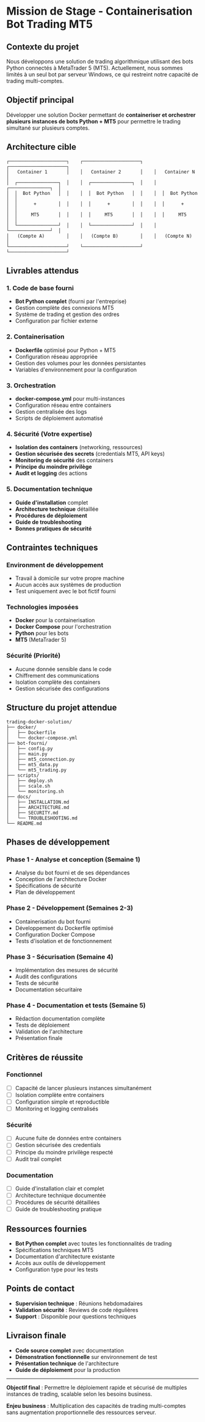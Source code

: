 # Mission de Stage - Containerisation Bot Trading MT5

## Contexte du projet

Nous développons une solution de trading algorithmique utilisant des bots Python connectés à MetaTrader 5 (MT5). Actuellement, nous sommes limités à un seul bot par serveur Windows, ce qui restreint notre capacité de trading multi-comptes.

## Objectif principal

Développer une solution Docker permettant de **containeriser et orchestrer plusieurs instances de bots Python + MT5** pour permettre le trading simultané sur plusieurs comptes.

## Architecture cible

```
┌─────────────────────┐    ┌─────────────────────┐    ┌─────────────────────┐
│   Container 1       │    │   Container 2       │    │   Container N       │
│  ┌───────────────┐  │    │  ┌───────────────┐  │    │  ┌───────────────┐  │
│  │  Bot Python   │  │    │  │  Bot Python   │  │    │  │  Bot Python   │  │
│  │      +        │  │    │  │      +        │  │    │  │      +        │  │
│  │     MT5       │  │    │  │     MT5       │  │    │  │     MT5       │  │
│  └───────────────┘  │    │  └───────────────┘  │    │  └───────────────┘  │
│   (Compte A)        │    │   (Compte B)        │    │   (Compte N)        │
└─────────────────────┘    └─────────────────────┘    └─────────────────────┘
```

## Livrables attendus

### 1. Code de base fourni
- **Bot Python complet** (fourni par l'entreprise)
- Gestion complète des connexions MT5
- Système de trading et gestion des ordres
- Configuration par fichier externe

### 2. Containerisation
- **Dockerfile** optimisé pour Python + MT5
- Configuration réseau appropriée
- Gestion des volumes pour les données persistantes
- Variables d'environnement pour la configuration

### 3. Orchestration
- **docker-compose.yml** pour multi-instances
- Configuration réseau entre containers
- Gestion centralisée des logs
- Scripts de déploiement automatisé

### 4. Sécurité (Votre expertise)
- **Isolation des containers** (networking, ressources)
- **Gestion sécurisée des secrets** (credentials MT5, API keys)
- **Monitoring de sécurité** des containers
- **Principe du moindre privilège**
- **Audit et logging** des actions

### 5. Documentation technique
- **Guide d'installation** complet
- **Architecture technique** détaillée
- **Procédures de déploiement**
- **Guide de troubleshooting**
- **Bonnes pratiques de sécurité**

## Contraintes techniques

### Environment de développement
- Travail à domicile sur votre propre machine
- Aucun accès aux systèmes de production
- Test uniquement avec le bot fictif fourni

### Technologies imposées
- **Docker** pour la containerisation
- **Docker Compose** pour l'orchestration
- **Python** pour les bots
- **MT5** (MetaTrader 5)

### Sécurité (Priorité)
- Aucune donnée sensible dans le code
- Chiffrement des communications
- Isolation complète des containers
- Gestion sécurisée des configurations

## Structure du projet attendue

```
trading-docker-solution/
├── docker/
│   ├── Dockerfile
│   └── docker-compose.yml
├── bot-fourni/
│   ├── config.py
│   ├── main.py
│   ├── mt5_connection.py
│   ├── mt5_data.py
│   └── mt5_trading.py
├── scripts/
│   ├── deploy.sh
│   ├── scale.sh
│   └── monitoring.sh
├── docs/
│   ├── INSTALLATION.md
│   ├── ARCHITECTURE.md
│   ├── SECURITY.md
│   └── TROUBLESHOOTING.md
└── README.md
```

## Phases de développement

### Phase 1 - Analyse et conception (Semaine 1)
- Analyse du bot fourni et de ses dépendances
- Conception de l'architecture Docker
- Spécifications de sécurité
- Plan de développement

### Phase 2 - Développement (Semaines 2-3)
- Containerisation du bot fourni
- Développement du Dockerfile optimisé
- Configuration Docker Compose
- Tests d'isolation et de fonctionnement

### Phase 3 - Sécurisation (Semaine 4)
- Implémentation des mesures de sécurité
- Audit des configurations
- Tests de sécurité
- Documentation sécuritaire

### Phase 4 - Documentation et tests (Semaine 5)
- Rédaction documentation complète
- Tests de déploiement
- Validation de l'architecture
- Présentation finale

## Critères de réussite

### Fonctionnel
- [ ] Capacité de lancer plusieurs instances simultanément
- [ ] Isolation complète entre containers
- [ ] Configuration simple et reproductible
- [ ] Monitoring et logging centralisés

### Sécurité
- [ ] Aucune fuite de données entre containers
- [ ] Gestion sécurisée des credentials
- [ ] Principe du moindre privilège respecté
- [ ] Audit trail complet

### Documentation
- [ ] Guide d'installation clair et complet
- [ ] Architecture technique documentée
- [ ] Procédures de sécurité détaillées
- [ ] Guide de troubleshooting pratique

## Ressources fournies

- **Bot Python complet** avec toutes les fonctionnalités de trading
- Spécifications techniques MT5
- Documentation d'architecture existante
- Accès aux outils de développement
- Configuration type pour les tests

## Points de contact

- **Supervision technique** : Réunions hebdomadaires
- **Validation sécurité** : Reviews de code régulières
- **Support** : Disponible pour questions techniques

## Livraison finale

- **Code source complet** avec documentation
- **Démonstration fonctionnelle** sur environnement de test
- **Présentation technique** de l'architecture
- **Guide de déploiement** pour la production

---

**Objectif final** : Permettre le déploiement rapide et sécurisé de multiples instances de trading, scalable selon les besoins business.

**Enjeu business** : Multiplication des capacités de trading multi-comptes sans augmentation proportionnelle des ressources serveur.